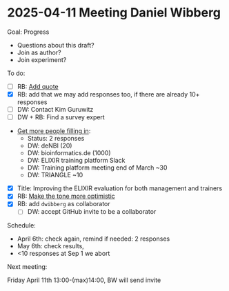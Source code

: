 # 2025-04-11 Meeting Daniel Wibberg

Goal: Progress

- Questions about this draft?
- Join as author?
- Join experiment?


To do:

- [ ] RB: [Add quote](https://github.com/NBISweden/elixir_evaluation_evaluation/issues/7)
- [X] RB: add that we may add responses too, if there are already 10+ responses
- [ ] DW: Contact Kim Guruwitz
- [ ] DW + RB: Find a survey expert
- [Get more people filling in](https://github.com/NBISweden/elixir_evaluation_evaluation/issues/9):
    - Status: 2 responses
    - DW: deNBI (20)
    - DW: bioinformatics.de (1000)
    - DW: ELIXIR training platform Slack
    - DW: Training platform meeting end of March ~30
    - DW: TRIANGLE ~10
- [x] Title: Improving the ELIXIR evaluation for both management and trainers
- [x] RB: [Make the tone more optimistic](https://github.com/NBISweden/elixir_evaluation_evaluation/issues/4)
- [x] RB: add `dwibberg` as collaborator
    - [ ] DW: accept GitHub invite to be a collaborator

Schedule:

- April 6th: check again, remind if needed: 2 responses
- May 6th: check results,
- <10 responses at Sep 1 we abort

Next meeting:

Friday April 11th 13:00-(max)14:00, BW will send invite

